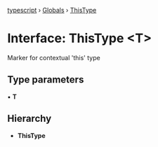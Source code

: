 [typescript](../README.md) › [Globals](../globals.md) › [ThisType](thistype.md)

# Interface: ThisType <**T**>

Marker for contextual 'this' type

## Type parameters

▪ **T**

## Hierarchy

* **ThisType**
